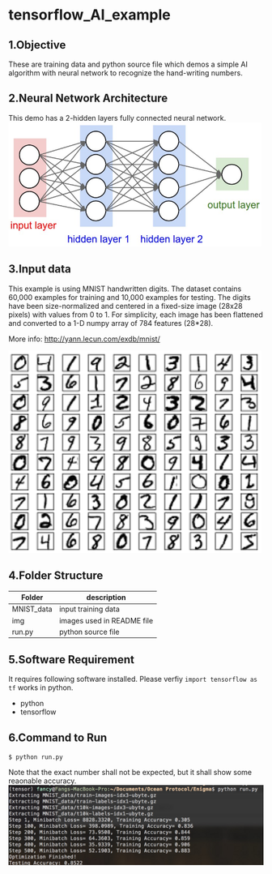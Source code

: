 # tensorflow_AI_example

## 1.Objective
These are training data and python source file which demos a simple AI algorithm with neural network to recognize the hand-writing numbers. 

## 2.Neural Network Architecture

This demo has a 2-hidden layers fully connected neural network.
<img src="img/nn.jpeg" width="500" />

## 3.Input data
This example is using MNIST handwritten digits. The dataset contains 60,000 examples for training and 10,000 examples for testing. The digits have been size-normalized and centered in a fixed-size image (28x28 pixels) with values from 0 to 1. For simplicity, each image has been flattened and converted to a 1-D numpy array of 784 features (28*28).

More info: http://yann.lecun.com/exdb/mnist/

<img src="img/number.png" width="500" />

## 4.Folder Structure

Folder | description | 
---| ---| 
MNIST_data |  input training data | 
img| images used in README file |
run.py | python source file |


## 5.Software Requirement

It requires following software installed. Please verfiy `import tensorflow as tf` works in python.

* python
* tensorflow

## 6.Command to Run
```
$ python run.py
```
Note that the exact number shall not be expected, but it shall show some reaonable accuracy.
<img src="img/run.jpg" width="800" />


